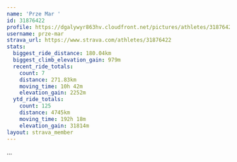 ```yaml
---
name: 'Prze Mar '
id: 31876422
profile: https://dgalywyr863hv.cloudfront.net/pictures/athletes/31876422/22548952/4/large.jpg
username: prze-mar
strava_url: https://www.strava.com/athletes/31876422
stats:
  biggest_ride_distance: 180.04km
  biggest_climb_elevation_gain: 979m
  recent_ride_totals:
    count: 7
    distance: 271.83km
    moving_time: 10h 42m
    elevation_gain: 2252m
  ytd_ride_totals:
    count: 125
    distance: 4745km
    moving_time: 192h 18m
    elevation_gain: 31814m
layout: strava_member
--- 
```

...
